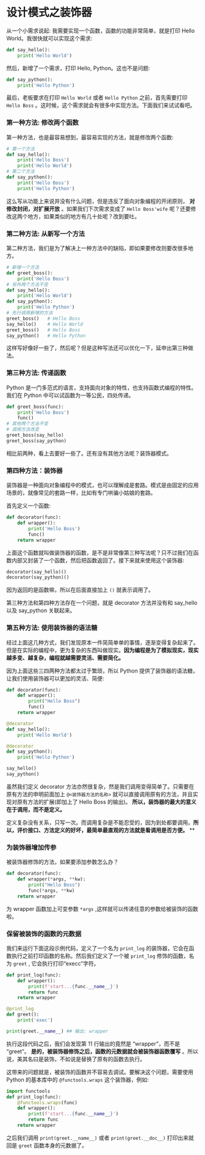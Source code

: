 # 设计模式之装饰器

从一个小需求说起: 我需要实现一个函数，函数的功能非常简单，就是打印 Hello World。我很快就可以实现这个需求:

```python
def say_hello():
    print('Hello World')
```

然后，新增了一个需求，打印 Hello, Python。这也不是问题:

```python
def say_python():
    print('Hello Python')
```

最后，老板要求在打印 `Hello World` 或者 `Hello Python` 之前，首先需要打印 `Hello Boss` 。这时候，这个需求就会有很多中实现方法。下面我们来试试看吧。

### 第一种方法: 修改两个函数

第一种方法，也是最容易想到，最容易实现的方法，就是修改两个函数:

```python
# 第一个方法
def say_hello():
    print('Hello Boss')
    print('Hello World')
# 第二个方法
def say_python():
    print('Hello Boss')
    print('Hello Python')
```

这么写从功能上来说并没有什么问题，但是违反了面向对象编程的开闭原则， **对修改封闭，对扩展开放** 。如果我们下次需求变成了 `Hello Boss'wife` 呢？还要修改这两个地方，如果类似的地方有几十处呢？改到要吐。

### 第二种方法: 从新写一个方法

第二种方法，我们是为了解决上一种方法中的缺陷，即如果要修改则要改很多地方。

```python
# 新增一个方法
def greet_boss():
    print('Hello Boss')
# 另外两个方法不变
def say_hello():
    print('Hello World')
def say_python():
    print('Hello Python')
# 先行调用新增的方法
greet_boss()   # Hello Boss
say_hello()    # Hello World
greet_boss()   # Hello Boss
say_python()   # Hello Python
```

这样写好像好一些了，然后呢？但是这种写法还可以优化一下，延申出第三种做法。

### 第三种方法: 传递函数

Python 是一门多范式的语言，支持面向对象的特性，也支持函数式编程的特性。我们在 Python 中可以试函数为一等公民，四处传递。

```python
def greet_boss(func):
    print('Hello Boss')
    func()
# 其他两个方法不变
# 调用方法改变
greet_boss(say_hello)
greet_boss(say_python)
```

相比前两种，看上去要好一些了。还有没有其他方法呢？装饰器模式。

### 第四种方法：装饰器

装饰器是一种面向对象编程中的模式，也可以理解成是套路。模式是由固定的应用场景的，就像常见的套路一样，比如有专门哄骗小姑娘的套路。

首先定义一个函数:

```python
def decorator(func):
    def wrapper():
        print('Hello Boss')
        func()
    return wrapper
```

上面这个函数就叫做装饰器的函数，是不是非常像第三种写法呢？只不过我们在函数内部又封装了一个函数，然后把函数返回了。接下来就来使用这个装饰器:

```python
decorator(say_hello)()
decorator(say_python)()
```

因为返回的是函数嘛，所以在后面直接加上 `()` 就表示调用了。

第三种方法和第四种方法存在一个问题，就是 decorator 方法并没有和 say_hello 以及 say_python 关联起来。

### 第五种方法: 使用装饰器的语法糖

经过上面这几种方式，我们发现原本一件简简单单的事情，逐渐变得复杂起来了。但是在实际的编程中，更为复杂的东西叫做现实。**因为编程是为了模拟现实，现实越多变、越复杂，编程就越需要灵活、需要简化。**

因为上面这些三四两种方法都太过于繁琐，所以 Python 提供了装饰器的语法糖，让我们使用装饰器可以更加的灵活、简便:

```python
def decorator(func):
    def wrapper():
        print("Hello Boss")
        func()
    return wrapper

@decorator
def say_hello():
    print('Hello World')

@decorator
def say_python():
    print('Hello Python')

say_hello()
say_python()
```

虽然我们定义 decorator 方法亦然很复杂，然是我们调用变得简单了。只需要在原有方法的申明前面加上 `@<装饰器方法的名称>` 就可以直接调用原有的方法，并且实现对原有方法的扩展(即加上了 Hello Boss 的输出)。 **所以，装饰器的最大的意义在于调用，而不是定义。**

定义复杂没有关系，只写一次。而调用复杂是不能忍受的，因为到处都要调用。**所以，评价接口、方法定义的好坏，最简单最直观的方法就是看调用是否方便。**
**

### 为装饰器增加传参

被装饰器修饰的方法，如果要添加参数怎么办？

```python
def decorator(func):
    def wrapper(*args, **kw):
        print("Hello Boss")
        func(*args, **kw)
    return wrapper
```

为 wrapper 函数加上可变参数 `*args` ,这样就可以传递任意的参数给被装饰的函数啦。

### 保留被装饰的函数的元数据

我们来运行下面这段示例代码，定义了一个名为 `print_log` 的装饰器，它会在函数执行之前打印函数的名称。然后我们定义了一个被 `print_log` 修饰的函数，名为 `greet` , 它会执行打印“execc”字符。

```python
def print_log(func):
    def wrapper():
        print(f'start...{func.__name__}')
        return func
    return wrapper

@print_log
def greet():
    print('exec')

print(greet.__name__) ## 输出: wrapper
```

执行这段代码之后，我们会发现第 11 行输出的竟然是 “wrapper”，而不是 “greet”。 **是的，被装饰器修饰之后，函数的元数据就会被装饰器函数覆写** 。所以说，美其名曰是装饰，不如说是替换了原有的函数去执行。

这带来的问题就是，被装饰的函数并不容易去调试。要解决这个问题，需要使用 Python 的基本库中的 `@functools.wraps` 这个装饰器，例如:

```python
import functools
def print_log(func):
    @functools.wraps(func)
    def wrapper():
        print(f'start...{func.__name__}')
        return func
    return wrapper
```

之后我们调用 `print(greet.__name__)` 或者 `print(greet.__doc__)` 打印出来就回是 `greet` 函数本身的元数据了。
